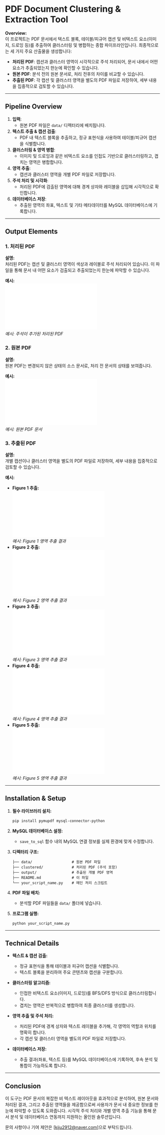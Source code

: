 # PDF Document Clustering & Extraction Tool

**Overview:**  
이 프로젝트는 PDF 문서에서 텍스트 블록, 테이블/피규어 캡션 및 비텍스트 요소(이미지, 드로잉 등)를 추출하여 클러스터링 및 병합하는 종합 파이프라인입니다. 최종적으로는 세 가지 주요 산출물을 생성합니다:

- **처리된 PDF**: 캡션과 클러스터 영역이 시각적으로 주석 처리되어, 문서 내에서 어떤 요소가 추출되었는지 한눈에 확인할 수 있습니다.
- **원본 PDF**: 분석 전의 원본 문서로, 처리 전후의 차이를 비교할 수 있습니다.
- **추출된 PDF**: 각 캡션 및 클러스터 영역을 별도의 PDF 파일로 저장하여, 세부 내용을 집중적으로 검토할 수 있습니다.

---

## Pipeline Overview

1. **입력**:  
   - 원본 PDF 파일은 `data/` 디렉터리에 배치됩니다.
2. **텍스트 추출 & 캡션 검출**:  
   - PDF 내 텍스트 블록을 추출하고, 정규 표현식을 사용하여 테이블/피규어 캡션을 식별합니다.
3. **클러스터링 & 영역 병합**:  
   - 이미지 및 드로잉과 같은 비텍스트 요소를 인접도 기반으로 클러스터링하고, 겹치는 영역은 병합합니다.
4. **영역 추출**:  
   - 캡션과 클러스터 영역을 개별 PDF 파일로 저장합니다.
5. **주석 처리 및 시각화**:  
   - 처리된 PDF에 검출된 영역에 대해 경계 상자와 레이블을 삽입해 시각적으로 확인합니다.
6. **데이터베이스 저장**:  
   - 추출된 영역의 좌표, 텍스트 및 기타 메타데이터를 MySQL 데이터베이스에 기록합니다.

---

## Output Elements

### 1. 처리된 PDF  
**설명:**  
처리된 PDF는 캡션 및 클러스터 영역이 색상과 레이블로 주석 처리되어 있습니다. 이 파일을 통해 문서 내 어떤 요소가 검출되고 추출되었는지 한눈에 파악할 수 있습니다.

**예시:**  
![Processed PDF](./clustered/4.pdf)  
*예시: 주석이 추가된 처리된 PDF*

### 2. 원본 PDF  
**설명:**  
원본 PDF는 변경되지 않은 상태의 소스 문서로, 처리 전 문서의 상태를 보여줍니다.

**예시:**  
![Original PDF](./data/4.pdf)  
*예시: 원본 PDF 문서*

### 3. 추출된 PDF  
**설명:**  
개별 캡션이나 클러스터 영역을 별도의 PDF 파일로 저장하여, 세부 내용을 집중적으로 검토할 수 있습니다.

**예시:**  
- **Figure 1 추출:**  
  ![Figure 1](./output/4/Figure%201_1742225453790903000.pdf)  
  *예시: Figure 1 영역 추출 결과*
- **Figure 2 추출:**  
  ![Figure 2](./output/4/Figure%202_1742225453785760000.pdf)  
  *예시: Figure 2 영역 추출 결과*
- **Figure 3 추출:**  
  ![Figure 3](./output/4/Figure%203_1742225453806350000.pdf)  
  *예시: Figure 3 영역 추출 결과*
- **Figure 4 추출:**  
  ![Figure 4](./output/4/Figure%204_1742225453824121000.pdf)  
  *예시: Figure 4 영역 추출 결과*
- **Figure 5 추출:**  
  ![Figure 5](./output/4/Figure%205_1742225453827674000.pdf)  
  *예시: Figure 5 영역 추출 결과*



---

## Installation & Setup

1. **필수 라이브러리 설치:**  
   ```bash
   pip install pymupdf mysql-connector-python
   ```

2. **MySQL 데이터베이스 설정:**  
   - `save_to_sql` 함수 내의 MySQL 연결 정보를 실제 환경에 맞게 수정합니다.

3. **디렉터리 구조:**  
   ```
   ├── data/                  # 원본 PDF 파일
   ├── clustered/             # 처리된 PDF (주석 포함)
   ├── output/                # 추출된 개별 PDF 영역
   ├── README.md              # 이 파일
   └── your_script_name.py    # 메인 처리 스크립트
   ```

4. **PDF 파일 배치:**  
   - 분석할 PDF 파일들을 `data/` 폴더에 넣습니다.

5. **프로그램 실행:**  
   ```bash
   python your_script_name.py
   ```

---

## Technical Details

- **텍스트 & 캡션 검출:**  
  - 정규 표현식을 통해 테이블과 피규어 캡션을 식별합니다.
  - 텍스트 블록을 분리하여 주요 콘텐츠와 캡션을 구분합니다.

- **클러스터링 알고리즘:**  
  - 인접한 비텍스트 요소(이미지, 드로잉)를 BFS/DFS 방식으로 클러스터링합니다.
  - 겹치는 영역은 반복적으로 병합하여 최종 클러스터를 생성합니다.

- **영역 추출 및 주석 처리:**  
  - 처리된 PDF에 경계 상자와 텍스트 레이블을 추가해, 각 영역의 역할과 위치를 명확히 합니다.
  - 각 캡션 및 클러스터 영역을 별도의 PDF 파일로 저장합니다.

- **데이터베이스 저장:**  
  - 추출 결과(좌표, 텍스트 등)를 MySQL 데이터베이스에 기록하여, 후속 분석 및 통합이 가능하도록 합니다.

---

## Conclusion

이 도구는 PDF 문서의 복잡한 비 텍스트 레이아웃을 효과적으로 분석하여, 원본 문서와 처리된 결과, 그리고 추출된 영역들을 제공함으로써 사용자가 문서 내 중요한 정보를 한눈에 파악할 수 있도록 도와줍니다. 시각적 주석 처리와 개별 영역 추출 기능을 통해 문서 분석 및 데이터베이스 연동까지 지원하는 올인원 솔루션입니다.

문의 사항이나 기여 제안은 [kiju2912@naver.com]으로 부탁드립니다.
